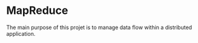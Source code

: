 # MapReduce
The main purpose of this projet is to manage data flow within a distributed application.
